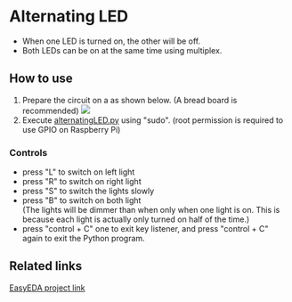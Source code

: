 # Alternating LED
- When one LED is turned on, the other will be off.
- Both LEDs can be on at the same time using multiplex.

## How to use
1. Prepare the circuit on a as shown below. (A bread board is recommended)
![](https://easyeda.com/normal/alternatingLED-decf7f5ac7a64151aca0928aa86bf797)
2. Execute [alternatingLED.py](alternatingLED.py) using "sudo". (root 
permission is required to use GPIO on Raspberry Pi)

### Controls
- press "L" to switch on left light
- press "R" to switch on right light
- press "S" to switch the lights slowly <br>
- press "B" to switch on both light <br>
(The lights will be dimmer than when only when one light is on. This is because
each light is actually only turned on half of the time.)
- press "control + C" one to exit key listener, and press "control + C" again 
to exit the Python program.

## Related links
[EasyEDA project link](https://easyeda.com/darrenchang951/simepleCircuit-2db9573acd0b414a9f736e7b6b6cfdd0)